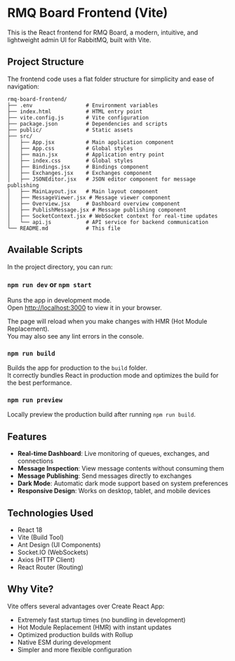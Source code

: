 # RMQ Board Frontend (Vite)

This is the React frontend for RMQ Board, a modern, intuitive, and lightweight admin UI for RabbitMQ, built with Vite.

## Project Structure

The frontend code uses a flat folder structure for simplicity and ease of navigation:

```
rmq-board-frontend/
├── .env                 # Environment variables
├── index.html           # HTML entry point
├── vite.config.js       # Vite configuration
├── package.json         # Dependencies and scripts
├── public/              # Static assets
├── src/
│   ├── App.jsx          # Main application component
│   ├── App.css          # Global styles
│   ├── main.jsx         # Application entry point
│   ├── index.css        # Global styles
│   ├── Bindings.jsx     # Bindings component
│   ├── Exchanges.jsx    # Exchanges component
│   ├── JSONEditor.jsx   # JSON editor component for message publishing
│   ├── MainLayout.jsx   # Main layout component
│   ├── MessageViewer.jsx # Message viewer component
│   ├── Overview.jsx     # Dashboard overview component
│   ├── PublishMessage.jsx # Message publishing component
│   ├── SocketContext.jsx # WebSocket context for real-time updates
│   └── api.js           # API service for backend communication
└── README.md            # This file
```

## Available Scripts

In the project directory, you can run:

### `npm run dev` or `npm start`

Runs the app in development mode.\
Open [http://localhost:3000](http://localhost:3000) to view it in your browser.

The page will reload when you make changes with HMR (Hot Module Replacement).\
You may also see any lint errors in the console.

### `npm run build`

Builds the app for production to the `build` folder.\
It correctly bundles React in production mode and optimizes the build for the best performance.

### `npm run preview`

Locally preview the production build after running `npm run build`.

## Features

- **Real-time Dashboard**: Live monitoring of queues, exchanges, and connections
- **Message Inspection**: View message contents without consuming them
- **Message Publishing**: Send messages directly to exchanges
- **Dark Mode**: Automatic dark mode support based on system preferences
- **Responsive Design**: Works on desktop, tablet, and mobile devices

## Technologies Used

- React 18
- Vite (Build Tool)
- Ant Design (UI Components)
- Socket.IO (WebSockets)
- Axios (HTTP Client)
- React Router (Routing)

## Why Vite?

Vite offers several advantages over Create React App:

- Extremely fast startup times (no bundling in development)
- Hot Module Replacement (HMR) with instant updates
- Optimized production builds with Rollup
- Native ESM during development
- Simpler and more flexible configuration